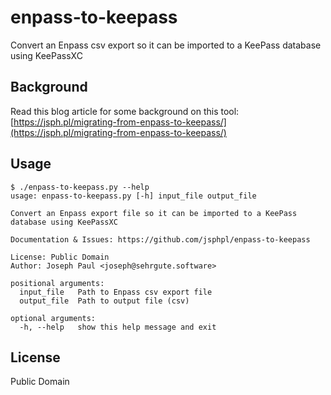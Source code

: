 # enpass-to-keepass
Convert an Enpass csv export so it can be imported to a KeePass database using KeePassXC

## Background
Read this blog article for some background on this tool: [https://jsph.pl/migrating-from-enpass-to-keepass/](https://jsph.pl/migrating-from-enpass-to-keepass/)

## Usage
```
$ ./enpass-to-keepass.py --help
usage: enpass-to-keepass.py [-h] input_file output_file

Convert an Enpass export file so it can be imported to a KeePass database using KeePassXC

Documentation & Issues: https://github.com/jsphpl/enpass-to-keepass

License: Public Domain
Author: Joseph Paul <joseph@sehrgute.software>

positional arguments:
  input_file   Path to Enpass csv export file
  output_file  Path to output file (csv)

optional arguments:
  -h, --help   show this help message and exit
```

## License
Public Domain
